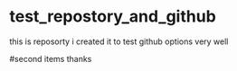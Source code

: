 # test_repostory_and_github

this is reposorty i created it to test github options very well 

#second items
thanks 
